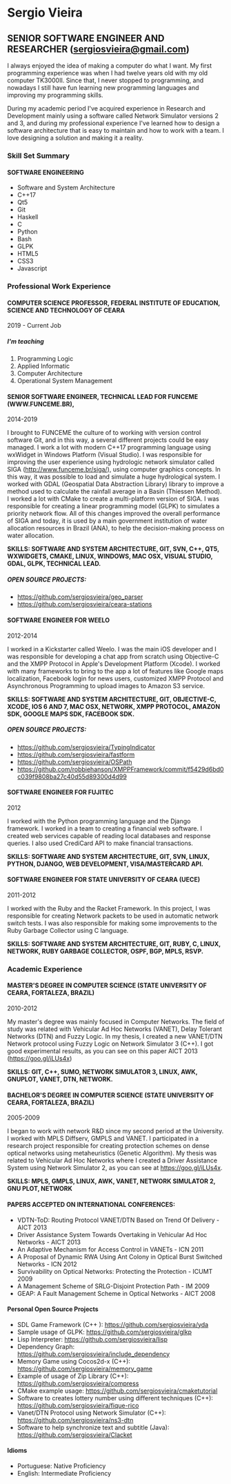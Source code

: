 # Sergio Vieira
## SENIOR SOFTWARE ENGINEER AND RESEARCHER (sergiosvieira@gmail.com)

I always enjoyed the idea of making a computer do what I want. My first programming experience was when I had twelve years old with my old computer TK3000II. Since that, I never stopped to
programming, and nowadays I still have fun learning new programming languages and improving my programming skills. 

During my academic period I've acquired experience in Research and Development mainly using a software called Network Simulator versions 2 and 3, and during my professional experience I've learned how to design a software architecture that is easy to maintain and how to work with a team. I love designing a solution and making it a reality.

### Skill Set Summary
#### SOFTWARE ENGINEERING

- Software and System Architecture
- C++17
- Qt5 
- Git
- Haskell 
- C 
- Python 
- Bash 
- GLPK
- HTML5
- CSS3
- Javascript

### Professional Work Experience
#### COMPUTER SCIENCE PROFESSOR, FEDERAL INSTITUTE OF EDUCATION, SCIENCE AND TECHNOLOGY OF CEARA
2019 - Current Job

##### I'm teaching
1. Programming Logic
2. Applied Informatic
3. Computer Architecture
4. Operational System Management 

#### SENIOR SOFTWARE ENGINEER, TECHNICAL LEAD FOR FUNCEME (WWW.FUNCEME.BR),
2014-2019

I brought to FUNCEME the culture of to working with version control software Git, and in this way,
a several different projects could be easy managed. I work a lot with modern C++17 programming
language using wxWidget in Windows Platform (Visual Studio). I was responsible for improving the
user experience using hydrologic network simulator called SIGA (http://www.funceme.br/siga/),
using computer graphics concepts. In this way, it was possible to load and simulate a huge
hydrological system. I worked with GDAL (Geospatial Data Abstraction Library) library to improve a
method used to calculate the rainfall average in a Basin (Thiessen Method). I worked a lot with
CMake to create a multi-platform version of SIGA. I was responsible for creating a linear
programming model (GLPK) to simulates a priority network flow. All of this changes improved the
overall performance of SIGA and today, it is used by a main government institution of water
allocation resources in Brazil (ANA), to help the decision-making process on water allocation.

**SKILLS: SOFTWARE AND SYSTEM ARCHITECTURE, GIT, SVN, C++, QT5, WXWIDGETS, CMAKE, LINUX,
WINDOWS, MAC OSX, VISUAL STUDIO, GDAL, GLPK, TECHNICAL LEAD.**

##### OPEN SOURCE PROJECTS:
- https://github.com/sergiosvieira/geo_parser
- https://github.com/sergiosvieira/ceara-stations

#### SOFTWARE ENGINEER FOR WEELO
2012-2014

I worked in a Kickstarter called Weelo. I was the main iOS developer and I was responsible for
developing a chat app from scratch using Objective-C and the XMPP Protocol in Apple's
Development Platform (Xcode). I worked with many frameworks to bring to the app a lot of features
like Google maps localization, Facebook login for news users, customized XMPP Protocol and
Asynchronous Programming to upload images to Amazon S3 service.

**SKILLS: SOFTWARE AND SYSTEM ARCHITECTURE, GIT, OBJECTIVE-C, XCODE, IOS 6 AND 7, MAC
OSX, NETWORK, XMPP PROTOCOL, AMAZON SDK, GOOGLE MAPS SDK, FACEBOOK SDK.**

##### OPEN SOURCE PROJECTS:
- https://github.com/sergiosvieira/TypingIndicator
- https://github.com/sergiosvieira/fastform
- https://github.com/sergiosvieira/OSPath
- https://github.com/robbiehanson/XMPPFramework/commit/f5429d6bd0c039f9808ba27c40d55d89300d4d99

#### SOFTWARE ENGINEER FOR FUJITEC
2012

I worked with the Python programming language and the Django framework. I worked in a team to
creating a financial web software. I created web services capable of reading local databases and
response queries. I also used CrediCard API to make financial transactions.

**SKILLS: SOFTWARE AND SYSTEM ARCHITECTURE, GIT, SVN, LINUX, PYTHON, DJANGO, WEB
DEVELOPMENT, VISA/MASTERCARD API.**

#### SOFTWARE ENGINEER FOR STATE UNIVERSITY OF CEARA (UECE)
2011-2012

I worked with the Ruby and the Racket Framework. In this project, I was responsible for creating
Network packets to be used in automatic network switch tests. I was also responsible for making
some improvements to the Ruby Garbage Collector using C language.

**SKILLS: SOFTWARE AND SYSTEM ARCHITECTURE, GIT, RUBY, C, LINUX, NETWORK, RUBY
GARBAGE COLLECTOR, OSPF, BGP, MPLS, RSVP.**

### Academic Experience
#### MASTER'S DEGREE IN COMPUTER SCIENCE (STATE UNIVERSITY OF CEARA, FORTALEZA, BRAZIL)
2010-2012

My master's degree was mainly focused in Computer Networks. The field of study was related with
Vehicular Ad Hoc Networks (VANET), Delay Tolerant Networks (DTN) and Fuzzy Logic. In my
thesis, I created a new VANET/DTN Network protocol using Fuzzy Logic on Network Simulator 3
(C++). I got good experimental results, as you can see on this paper AICT 2013 (https://goo.gl/iLUs4x)

**SKILLS: GIT, C++, SUMO, NETWORK SIMULATOR 3, LINUX, AWK, GNUPLOT, VANET, DTN,
NETWORK.**

#### BACHELOR'S DEGREE IN COMPUTER SCIENCE (STATE UNIVERSITY OF CEARA, FORTALEZA, BRAZIL)
2005-2009

I began to work with network R&D since my second period at the University. I worked with MPLS
Diffserv, GMPLS and VANET. I participated in a research project responsible for creating protection
schemes on dense optical networks using metaheuristics (Genetic Algorithm). My thesis was
related to Vehicular Ad Hoc Networks where I created a Driver Assistance System using Network
Simulator 2, as you can see at https://goo.gl/iLUs4x.

**SKILLS: MPLS, GMPLS, LINUX, AWK, VANET, NETWORK SIMULATOR 2, GNU PLOT, NETWORK**

#### PAPERS ACCEPTED ON INTERNATIONAL CONFERENCES:

- VDTN-ToD: Routing Protocol VANET/DTN Based on Trend Of Delivery - AICT 2013
- Driver Assistance System Towards Overtaking in Vehicular Ad Hoc Networks - AICT 2013
- An Adaptive Mechanism for Access Control in VANETs - ICN 2011
- A Proposal of Dynamic RWA Using Ant Colony in Optical Burst Switched Networks - ICN 2012
- Survivability on Optical Networks: Protecting the Protection - ICUMT 2009
- A Management Scheme of SRLG-Disjoint Protection Path - IM 2009
- GEAP: A Fault Management Scheme in Optical Networks - AICT 2008

#### Personal Open Source Projects
- SDL Game Framework (C++ ): https://github.com/sergiosvieira/yda
- Sample usage of GLPK: https://github.com/sergiosvieira/glkp
- Lisp Interpreter: https://github.com/sergiosvieira/lisp
- Dependency Graph: https://github.com/sergiosvieira/include_dependency
- Memory Game using Cocos2d-x (C++): https://github.com/sergiosvieira/memory_game
- Example of usage of Zip Library (C++): https://github.com/sergiosvieira/compress
- CMake example usage: https://github.com/sergiosvieira/cmaketutorial
- Software to creates lottery number using different techniques (C++): https://github.com/sergiosvieira/fique-rico
- Vanet/DTN Protocol using Network Simulator (C++): https://github.com/sergiosvieira/ns3-dtn
- Software to help synchronize text and subtitle (Java): https://github.com/sergiosvieira/Clacket

#### Idioms
- Portuguese: Native Proficiency
- English: Intermediate Proficiency
